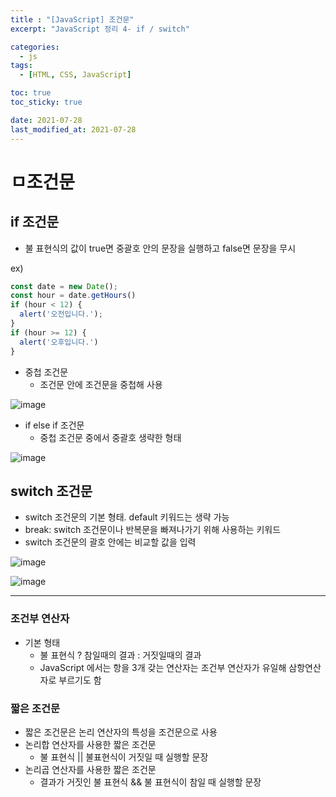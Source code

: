 ```yaml
---
title : "[JavaScript] 조건문"
excerpt: "JavaScript 정리 4- if / switch"

categories:
  - js
tags:
  - [HTML, CSS, JavaScript]

toc: true
toc_sticky: true

date: 2021-07-28
last_modified_at: 2021-07-28
---
```

# ㅁ조건문

## if 조건문
- 불 표현식의 값이 true면 중괄호 안의 문장을 실행하고 false면 문장을 무시

ex)
```js
const date = new Date();
const hour = date.getHours()
if (hour < 12) {
  alert('오전입니다.');
}
if (hour >= 12) {
  alert('오후입니다.')
}
```

- 중첩 조건문
  - 조건문 안에 조건문을 중첩해 사용
  
![image](https://user-images.githubusercontent.com/81230679/127468683-6f583266-4a0c-4d6d-812d-bae5593c8726.png)

- if else if 조건문
  - 중첩 조건문 중에서 중괄호 생략한 형태

![image](https://user-images.githubusercontent.com/81230679/127468849-5067bbe5-13e1-4ec4-a618-84433486c1da.png)

## switch 조건문

- switch 조건문의 기본 형태. default 키워드는 생략 가능
- break: switch 조건문이나 반복문을 빠져나가기 위해 사용하는 키워드
- switch 조건문의 괄호 안에는 비교할 값을 입력

![image](https://user-images.githubusercontent.com/81230679/127469001-21648260-e453-4748-ba46-f4f555f1162f.png)

![image](https://user-images.githubusercontent.com/81230679/127469202-55f6eeb0-d60a-4506-a502-c7bcaecf414b.png)

---

### 조건부 연산자
- 기본 형태
  - 불 표현식 ? 참일때의 결과 : 거짓일때의 결과
  - JavaScript 에서는 항을 3개 갖는 연산자는 조건부 연산자가 유일해 삼항연산자로 부르기도 함

### 짧은 조건문
- 짧은 조건문은 논리 연산자의 특성을 조건문으로 사용
- 논리합 연산자를 사용한 짧은 조건문
  - 불 표현식 || 불표현식이 거짓일 때 실행할 문장
- 논리곱 연산자를 사용한 짧은 조건문
  - 결과가 거짓인 불 표현식 && 불 표현식이 참일 때 실행할 문장